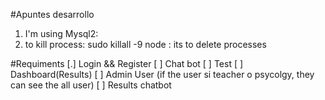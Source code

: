 #Apuntes desarrollo
1. I'm using Mysql2:
2. to kill process:  sudo killall -9 node : its to delete processes


#Requiments
[.] Login && Register
[ ] Chat bot
[ ] Test
[ ] Dashboard(Results)
[ ] Admin User (if the user si teacher o psycolgy, they can see the all user)
[ ] Results chatbot
